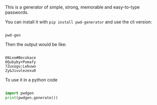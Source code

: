 This is a generator of simple, strong, memorable and easy-to-type passwords.

You can install it with `pip install pwd-generator` and use the cli version:

```

pwd-gen
```

Then the output would be like:

```

6Nixe#Becokace
0Qubyby+Pomafy
7Zuxogu:Lebuwo
Zy&Jivulezexu0
```

To use it in a python code

```python

import pwdgen
print(pwdgen.generate())
```
